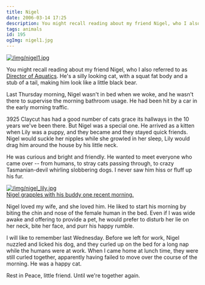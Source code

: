 ```yaml
---
title: Nigel
date: 2006-03-14 17:25
description: You might recall reading about my friend Nigel, who I also referred to as Director of Aquatics.  He's a silly looking cat, with a squat fat body and a stub of a tail, making him look like a little black bear.
tags: animals
id: 195
ogImg: nigel1.jpg
---
```


<a class="lightview centered" href="/img/nigel1.jpg" data-lightview-caption="" data-lightview-group="group1"><img src="/img/nigel1.jpg" alt="/img/nigel1.jpg"><br><span class="caption"></span></a>

You might recall reading about my friend Nigel, who I also referred to as <a href="http://theskinnyonbenny.com/blog2/archives/172">Director of Aquatics</a>.  He's a silly looking cat, with a squat fat body and a stub of a tail, making him look like a little black bear.

Last Thursday morning, Nigel wasn't in bed when we woke, and he wasn't there to supervise the morning bathroom usage.  He had been hit by a car in the early morning traffic.

3925 Claycut has had a good number of cats grace its hallways in the 10 years we've been there.  But Nigel was a special one.  He arrived as a kitten when Lily was a puppy, and they became and they stayed quick friends.  Nigel would suckle her nipples while she growled in her sleep, Lily would drag him around the house by his little neck.

He was curious and bright and friendly.  He wanted to meet everyone who came over -- from humans, to stray cats passing through, to crazy Tasmanian-devil whirling slobbering dogs.  I never saw him hiss or fluff up his fur.

<a class="lightview centered" href="/img/nigel_lily.jpg" data-lightview-caption="Nigel grapples with his buddy one recent morning." data-lightview-group="group1"><img src="/img/nigel_lily.jpg" alt="/img/nigel_lily.jpg"><br><span class="caption">Nigel grapples with his buddy one recent morning.</span></a>

Nigel loved my wife, and she loved him.  He liked to start his morning by biting the chin and nose of the female human in the bed.  Even if I was wide awake and offering to provide a pet, he would prefer to disturb her lie on her neck, bite her face, and purr his happy rumble.

I will like to remember last Wednesday.  Before we left for work, Nigel nuzzled and licked his dog, and they curled up on the bed for a long nap while the humans were at work.  When I came home at lunch time, they were still curled together, apparently having failed to move over the course of the morning.  He was a happy cat.

Rest in Peace, little friend.  Until we're together again.